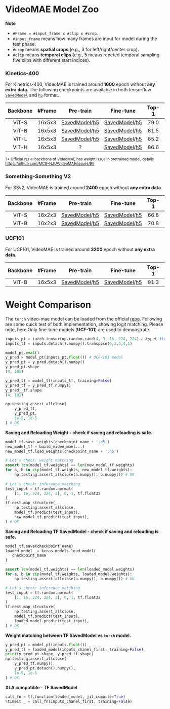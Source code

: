 # VideoMAE Model Zoo

**Note**

- `#Frame = #input_frame x #clip x #crop.`
- `#input_frame` means how many frames are input for model during the test phase.
- `#crop` means **spatial crops** (e.g., 3 for left/right/center crop).
- `#clip` means **temporal clips** (e.g., 5 means repeted temporal sampling five clips with different start indices).

### Kinetics-400

For Kinetrics-400, VideoMAE is trained around **1600** epoch without **any extra data**. The following checkpoints are available in both tensorflow [`SavedModel`](https://www.tensorflow.org/guide/saved_model) and [`h5`](https://keras.io/api/saving/weights_saving_and_loading/#save_weights-method) format.


| Backbone | \#Frame | Pre-train | Fine-tune | Top-1 | Top-5 |
 | :--: | :--: | :--: | :--: | :---: | :---: |
  ViT-S    | 16x5x3  | [SavedModel](https://github.com/innat/VideoMAE/releases/download/v1.1/TFVideoMAE_S_K400_16x224_PT.zip)/[h5](https://github.com/innat/VideoMAE/releases/download/v1.0/TFVideoMAE_S_K400_16x224_PT.h5) | [SavedModel](https://github.com/innat/VideoMAE/releases/download/v1.1/TFVideoMAE_S_K400_16x224_FT.zip)/[h5](https://github.com/innat/VideoMAE/releases/download/v1.0/TFVideoMAE_S_16x224_FT.h5) | 79.0 | 93.8   |
  ViT-B    | 16x5x3  | [SavedModel](https://github.com/innat/VideoMAE/releases/download/v1.1/TFVideoMAE_B_K400_16x224_PT.zip)/[h5](https://github.com/innat/VideoMAE/releases/download/v1.0/TFVideoMAE_B_K400_16x224_PT.h5) | [SavedModel](https://github.com/innat/VideoMAE/releases/download/v1.1/TFVideoMAE_B_K400_16x224_FT.zip)/[h5](https://github.com/innat/VideoMAE/releases/download/v1.0/TFVideoMAE_B_K400_16x224_FT.h5) | 81.5  | 95.1  |
  ViT-L    | 16x5x3  | [SavedModel](https://github.com/innat/VideoMAE/releases/download/v1.1/TFVideoMAE_L_K400_16x224_PT.zip)/[h5](https://github.com/innat/VideoMAE/releases/download/v1.0/TFVideoMAE_L_K400_16x224_PT.h5) | [SavedModel](https://github.com/innat/VideoMAE/releases/download/v1.0/TFVideoMAE_L_K400_16x224_FT.h5)/[h5](https://github.com/innat/VideoMAE/releases/download/v1.0/TFVideoMAE_L_K400_16x224_FT.h5) | 85.2  | 96.8  |
  ViT-H    | 16x5x3  | ? | [SavedModel](https://drive.google.com/drive/folders/1DdwGd-EXD0Rc-05mirZOU3W7b8LlHYJ7?usp=sharing)/[h5](https://drive.google.com/file/d/1ZS7fWw3SbgKpLAdN7QQLm9_pIomwYEtI/view?usp=sharing) | 86.6 | 97.1   |

<sup>?* Official `ViT-H` backbone of VideoMAE has weight issue in pretrained model, details https://github.com/MCG-NJU/VideoMAE/issues/89</sup>

### Something-Something V2

For SSv2, VideoMAE is trained around **2400** epoch without **any extra data**.

| Backbone | \#Frame |                          Pre-train                           |                          Fine-tune                           | Top-1 | Top-5 |
| :------: | :-----: | :----------------------------------------------------------: | :----------------------------------------------------------: | :---: | :---: |
|  ViT-S    | 16x2x3  | [SavedModel](https://github.com/innat/VideoMAE/releases/download/v1.1/TFVideoMAE_S_SSv2_16x224_PT.zip)/[h5](https://github.com/innat/VideoMAE/releases/download/v1.0/TFVideoMAE_S_SSv2_16x224_PT.h5) | [SavedModel](https://github.com/innat/VideoMAE/releases/download/v1.1/TFVideoMAE_S_SSv2_16x224_FT.zip)/[h5](https://github.com/innat/VideoMAE/releases/download/v1.0/TFVideoMAE_S_SSv2_16x224_FT.h5) | 66.8 | 90.3 |
|  ViT-B    | 16x2x3  | [SavedModel](https://github.com/innat/VideoMAE/releases/download/v1.1/TFVideoMAE_B_SSv2_16x224_PT.zip)/[h5](https://github.com/innat/VideoMAE/releases/download/v1.0/TFVideoMAE_B_SSv2_16x224_PT.h5) | [SavedModel](https://github.com/innat/VideoMAE/releases/download/v1.1/TFVideoMAE_B_SSv2_16x224_FT.zip)/[h5](https://github.com/innat/VideoMAE/releases/download/v1.0/TFVideoMAE_B_SSv2_16x224_FT.h5) | 70.8  | 92.4  |


### UCF101

For UCF101, VideoMAE is trained around **3200** epoch without **any extra data**.

| Backbone | \#Frame |  Pre-train  |  Fine-tune   | Top-1 | Top-5 |
| :---: | :-----: | :----: | :----: | :---: | :---: |
|  ViT-B   |  16x5x3  | [SavedModel](https://github.com/innat/VideoMAE/releases/download/v1.1/TFVideoMAE_B_UCF_16x224_PT.zip)/[h5](https://github.com/innat/VideoMAE/releases/download/v1.0/TFVideoMAE_B_UCF_16x224_PT.h5)  | [SavedModel](https://github.com/innat/VideoMAE/releases/download/v1.1/TFVideoMAE_B_UCF_16x224_FT.zip)/[h5](https://github.com/innat/VideoMAE/releases/download/v1.0/TFVideoMAE_B_UCF_16x224_FT.h5) | 91.3 |  98.5 |



# Weight Comparison

The `torch` video-mae model can be loaded from the official [repo](https://github.com/MCG-NJU/VideoMAE). Following are some quick test of both implementation, showing logit matching. Please note, here Only fine-tune models (**UCF-101**) are used to demonstrate. 

```python
inputs_pt = torch.tensor(np.random.rand(4, 3, 16, 224, 224).astype('float32'))
inputs_tf = inputs.detach().numpy().transpose(0,2,3,4,1)

model_pt.eval()
y_pred = model_pt(inputs_pt.float()) # UCF-101 model
y_pred_pt = y_pred.detach().numpy()
y_pred_pt.shape
(4, 101)

y_pred_tf = model_tf(inputs_tf, training=False)
y_pred_tf = y_pred_tf.numpy()
y_pred__tf.shape
(4, 101)

np.testing.assert_allclose(
    y_pred_tf, 
    y_pred_pt, 
    1e-5, 1e-5
) # OK
```

**Saving and Reloading Weight - check if saving and reloading is safe.**

```python
model_tf.save_weights(checkpoint_name + '.h5')
new_model_tf = build_video_mae(...)
new_model_tf.load_weights(checkpoint_name + '.h5')

# Let's check: weight matching
assert len(model_tf.weights) == len(new_model_tf.weights)
for a, b in zip(model_tf.weights, new_model_tf.weights):
    np.testing.assert_allclose(a.numpy(), b.numpy()) # OK
    
# Let's check: inference matching
test_input = tf.random.normal(
    [1, 16, 224, 224, 3], 0, 1, tf.float32
)
tf.nest.map_structure(
    np.testing.assert_allclose,
    model_tf.predict(test_input),
    new_model_tf.predict(test_input),
) # OK
```

**Saving and Reloading TF SavedModel - check if saving and reloading is safe.**

```python
model_tf.save(checkpoint_name)
loaded_model  = keras.models.load_model(
   checkpoint_name
)

assert len(model_tf.weights) == len(loaded_model.weights)
for a, b in zip(model_tf.weights, loaded_model.weights):
    np.testing.assert_allclose(a.numpy(), b.numpy()) # OK

# Let's check: inference matching
test_input = tf.random.normal(
    [1, 16, 224, 224, 3], 0, 1, tf.float32
)
tf.nest.map_structure(
    np.testing.assert_allclose,
    model_tf.predict(test_input),
    loaded_model.predict(test_input),
) # OK
```

**Weight matching between TF SavedModel vs `torch` model.**

```python
y_pred_pt = model_pt(inputs.float())
y_pred_tf = loaded_model(inputs_chanel_first, training=False)
print(y_pred_pt.shape, y_pred_tf.shape)
np.testing.assert_allclose(
    y_pred_tf.numpy(), 
    y_pred_pt.detach().numpy(), 
    1e-5, 1e-5
) # OK
```

**XLA compatible - TF SavedModel**

```python
call_fn = tf.function(loaded_model, jit_compile=True)
%timeit _ = call_fn(inputs_chanel_first, training=False)
```
